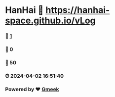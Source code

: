 # HanHai :link: https://hanhai-space.github.io/vLog 
### :page_facing_up: [1](https://hanhai-space.github.io/vLog/tag.html) 
### :speech_balloon: 0 
### :hibiscus: 50 
### :alarm_clock: 2024-04-02 16:51:40 
### Powered by :heart: [Gmeek](https://github.com/Meekdai/Gmeek)
